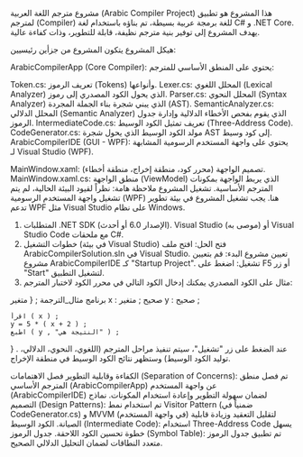 مشروع مترجم اللغة العربية (Arabic Compiler Project)
هذا المشروع هو تطبيق لمترجم (Compiler) للغة برمجة عربية بسيطة، تم بناؤه باستخدام لغة C# و .NET Core. يهدف المشروع إلى توفير بنية مترجم نظيفة، قابلة للتطوير، وذات كفاءة عالية.

هيكل المشروع
يتكون المشروع من جزأين رئيسيين:

ArabicCompilerApp (Core Compiler): يحتوي على المنطق الأساسي للمترجم:

Token.cs: تعريف الرموز (Tokens) وأنواعها.
Lexer.cs: المحلل اللغوي (Lexical Analyzer) الذي يحول الكود المصدري إلى رموز.
Parser.cs: المحلل النحوي (Syntax Analyzer) الذي يبني شجرة بناء الجملة المجردة (AST).
SemanticAnalyzer.cs: المحلل الدلالي (Semantic Analyzer) الذي يقوم بفحص الأخطاء الدلالية وإدارة جدول الرموز.
IntermediateCode.cs: تعريف تمثيل الكود الوسيط (Three-Address Code).
CodeGenerator.cs: مولد الكود الوسيط الذي يحول شجرة AST إلى كود وسيط.
ArabicCompilerIDE (GUI - WPF): يحتوي على واجهة المستخدم الرسومية المشابهة لـ Visual Studio (WPF).

MainWindow.xaml: تصميم الواجهة (محرر كود، منطقة إخراج، منطقة أخطاء).
MainWindow.xaml.cs: منطق الواجهة (ViewModel) الذي يربط الواجهة بمكونات المترجم الأساسية.
تشغيل المشروع
ملاحظة هامة: نظراً لقيود البيئة الحالية، لم يتم تشغيل واجهة المستخدم الرسومية (WPF) هنا. يجب تشغيل المشروع في بيئة تطوير تدعم WPF مثل Visual Studio على نظام Windows.

1. المتطلبات
.NET SDK (الإصدار 6.0 أو أحدث).
Visual Studio (موصى به) أو Visual Studio Code مع ملحقات C#.
2. خطوات التشغيل (في بيئة Visual Studio)
فتح الحل: افتح ملف ArabicCompilerSolution.sln في Visual Studio.
تعيين مشروع البدء: قم بتعيين مشروع ArabicCompilerIDE كـ "Startup Project".
تشغيل: اضغط على F5 أو زر "Start" لتشغيل التطبيق.
3. مثال على الكود المصدري
يمكنك إدخال الكود التالي في محرر الكود لاختبار المترجم:

برنامج مثال_الترجمة ;
{
    متغير x : صحيح ;
    متغير y : صحيح ;
    
    اقرأ ( x ) ;
    y = 5 * ( x + 2 ) ;
    اطبع ( y , "النتيجة هي" ) ;
} .
عند الضغط على زر "تشغيل"، سيتم تنفيذ مراحل المترجم (اللغوي، النحوي، الدلالي، توليد الكود الوسيط) وستظهر نتائج الكود الوسيط في منطقة الإخراج.

الكفاءة وقابلية التطوير
فصل الاهتمامات (Separation of Concerns): تم فصل منطق المترجم الأساسي (ArabicCompilerApp) عن واجهة المستخدم (ArabicCompilerIDE) لضمان سهولة التطوير وإعادة استخدام المكونات.
نماذج التصميم (Design Patterns): تم استخدام نمط Visitor Pattern (ضمنياً في CodeGenerator.cs) و MVVM (في واجهة المستخدم) لتقليل التعقيد وزيادة قابلية الصيانة.
الكود الوسيط (Intermediate Code): استخدام Three-Address Code يسهل خطوة تحسين الكود اللاحقة.
جدول الرموز (Symbol Table): تم تطبيق جدول الرموز متعدد النطاقات لضمان التحليل الدلالي الصحيح.
